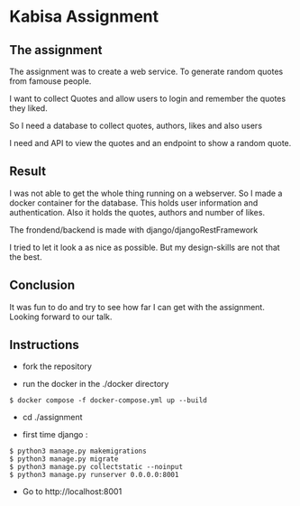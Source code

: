 # Kabisa Assignment

## The assignment

The assignment was to create a web service. To generate random quotes from famouse people.

I want to collect Quotes and allow users to login and remember the quotes they liked.

So I need a database to collect quotes, authors, likes and also users

I need and API to view the quotes and an endpoint to show a random quote.

## Result

I was not able to get the whole thing running on a webserver. So I made a docker container for the database.
This holds user information and authentication.
Also it holds the quotes, authors and number of likes.

The frondend/backend is made with django/djangoRestFramework

I tried to let it look a as nice as possible. But my design-skills are not that the best.

## Conclusion

It was fun to do and try to see how far I can get with the assignment.
Looking forward to our talk.

## Instructions

- fork the repository

- run the docker in the ./docker directory 
```[bash]
$ docker compose -f docker-compose.yml up --build
```

- cd ./assignment

- first time django :

```[bash]
$ python3 manage.py makemigrations
$ python3 manage.py migrate
$ python3 manage.py collectstatic --noinput
$ python3 manage.py runserver 0.0.0.0:8001
```

- Go to http://localhost:8001


